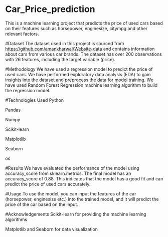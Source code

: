 # Car_Price_prediction

This is a machine learning project that predicts the price of used cars based on their features such as horsepower, enginesize, citympg and other relevant factors.

#Dataset
The dataset used in this project is sourced from https://github.com/amankharwal/Website-data and contains information about cars from various car brands. The dataset has over 200 observations with 26 features, including the target variable (price).

#Methodology
We have used a regression model to predict the price of used cars. We have performed exploratory data analysis (EDA) to gain insights into the dataset and preprocess the data for model training. We have used Random Forest Regression machine learning algorithm to build the regression model.

#Technologies Used
Python

Pandas

Numpy

Scikit-learn

Matplotlib

Seaborn

os

#Results
We have evaluated the performance of the model using accuracy_score from sklearn.metrics. The final model has an accuracy_score of 0.88. This indicates that the model has a good fit and can predict the price of used cars accurately.

#Usage
To use the model, you can input the features of the car (horsepower, enginesize etc.) into the trained model, and it will predict the price of the car based on the input.

#Acknowledgements
Scikit-learn for providing the machine learning algorithms

Matplotlib and Seaborn for data visualization
